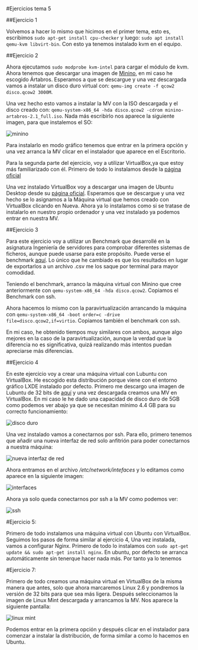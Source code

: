 #Ejercicios tema 5

##Ejercicio 1

Volvemos a hacer lo mismo que hicimos en el primer tema, esto es, escribimos `sudo apt-get install cpu-checker` y luego: `sudo apt install qemu-kvm libvirt-bin`. Con esto ya tenemos instalado kvm en el equipo.

##Ejercicio 2

Ahora ejecutamos `sudo modprobe kvm-intel` para cargar el módulo de kvm. Ahora tenemos que descargar una imagen de [Minino](http://minino.galpon.org/es/descargas), en mi caso he escogido Ártabros. Esperamos a que se descargue y una vez descargada vamos a instalar un disco duro virtual con: `qemu-img create -f qcow2 disco.qcow2 3000M`.

Una vez hecho esto vamos a instalar la MV con la ISO descargada y el disco creado con: `qemu-system-x86_64 -hda disco.qcow2 -cdrom minino-artabros-2.1_full.iso`. Nada más escribirlo nos aparece la siguiente imagen, para que instalemos el SO:

![minino](http://i864.photobucket.com/albums/ab201/Santiago_de_Diego/Captura%20de%20pantalla%20de%202016-01-09%20165713_zpssagsij8h.png)

Para instalarlo en modo gráfico tenemos que entrar en la primera opción y una vez arranca la MV clicar en el instalador que aparece en el Escritorio.

Para la segunda parte del ejercicio, voy a utilizar VirtualBox,ya que estoy más familiarizado con él. Primero de todo lo instalamos desde la [página oficial](https://www.virtualbox.org/wiki/Downloads)

Una vez instalado VirtualBox voy a descargar una imagen de Ubuntu Desktop desde su [página oficial](http://www.ubuntu.com/download/desktop). Esperamos que se descargue y una vez hecho se lo asignamos a la Máquina virtual que hemos creado con VirtualBox clicando en Nueva. Ahora ya lo instalamos como si se tratase de instalarlo en nuestro propio ordenador y una vez instalado ya podemos entrar en nuestra MV.

##Ejercicio 3

Para este ejercicio voy a utilizar un Benchmark que desarrollé en la asignatura Ingeniería de servidores para comprobar diferentes sistemas de ficheros, aunque puede usarse para este propósito. Puede verse el benchmark [aquí](https://github.com/santidediego/Ingenieria-de-servidores/tree/master/Benchmark%20para%20medici%C3%B3n%20de%20velocidad%20de%20sistemas%20de%20ficheros). Lo único que he cambiado es que los resultados en lugar de exportarlos a un archivo .csv me los saque por terminal para mayor comodidad.

Teniendo el benchmark, arranco la máquina virtual con Minino que cree anteriormente con `qemu-system-x86_64 -hda disco.qcow2`. Copiamos el Benchmark con ssh.

Ahora hacemos lo mismo con la paravirtualización arrancando la máquina con `qemu-system-x86_64 -boot order=c -drive file=disco.qcow2,if=virtio`. Copiamos también el benchmark con ssh.

En mi caso, he obtenido tiempos muy similares con ambos, aunque algo mejores en la caso de la paravirtualización, aunque la verdad que la diferencia no es significativa, quizá realizando más intentos puedan apreciarse más diferencias.

##Ejercicio 4

En este ejercicio voy a crear una máquina virtual con Lubuntu con VirtualBox. He escogido esta distribución porque viene con el entorno gráfico LXDE instalado por defecto. Primero me descargo una imagen de Lubuntu de 32 bits de [aquí](https://help.ubuntu.com/community/Lubuntu/GetLubuntu) y una vez descargada creamos una MV en VirtualBox. En mi caso le he dado una capacidad de disco duro de 5GB como podemos ver abajo ya que se necesitan mínimo 4.4 GB para su correcto funcionamiento:

![disco duro](http://i864.photobucket.com/albums/ab201/Santiago_de_Diego/Captura%20de%20pantalla%20de%202016-01-09%20173647_zpsfchdpvey.png)

Una vez instalado vamos a conectarnos por ssh. Para ello, primero tenemos que añadir una nueva interfaz de red solo anfitrión para poder conectarnos a nuestra máquina:

![nueva interfaz de red](http://i864.photobucket.com/albums/ab201/Santiago_de_Diego/Captura%20de%20pantalla%20de%202016-01-09%20175021_zps8uer6ku1.png)

Ahora entramos en el archivo */etc/network/intefaces* y lo editamos como aparece en la siguiente imagen:

![interfaces](http://i864.photobucket.com/albums/ab201/Santiago_de_Diego/Captura%20de%20pantalla%20de%202016-01-09%20175556_zpsezdul17s.png)

Ahora ya solo queda conectarnos por ssh a la MV como podemos ver:

![ssh](http://i864.photobucket.com/albums/ab201/Santiago_de_Diego/Captura%20de%20pantalla%20de%202016-01-09%20175921_zpsg1mcuqsp.png)

#Ejercicio 5:

Primero de todo instalamos una máquina virtual con Ubuntu con VirtualBox. Seguimos los pasos de forma similar al ejercicio 4, Una vez instalada, vamos a configurar Nginx. Primero de todo lo instalamos con `sudo apt-get update && sudo apt-get install nginx`. En ubuntu, por defecto se arranca automáticamente sin tenerque hacer nada más. Por tanto ya lo tenemos

#Ejercicio 7:

Primero de todo creamos una máquina virtual en VirtualBox de la misma manera que antes, solo que ahora marcaremos Linux 2.6 y pondremos la versión de 32 bits para que sea más ligera. Después seleccionamos la imagen de Linux Mint descargada y arrancamos la MV. Nos aparece la siguiente pantalla:

![linux mint](http://i864.photobucket.com/albums/ab201/Santiago_de_Diego/Captura%20de%20pantalla%20de%202016-02-02%20152900_zps2qdsjkyi.png)

Podemos entrar en la primera opción y después clicar en el instalador para comenzar a instalar la distribución, de forma similar a como lo hacemos en Ubuntu.


